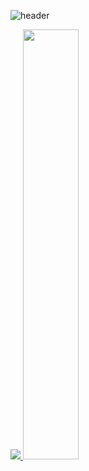 ![header](https://capsule-render.vercel.app/api?type=waving&color=auto&customColorList=2&height=300&section=header&text=htwoj&fontSize=120&animation=twinkling)


<a href="s">
  <img src="https://github-readme-stats.vercel.app/api/top-langs/?username=htwoj&exclude_repo=htwoj.github.io&layout=compact&theme=tokyonight" />
</a>
<a href="s">
  <img src="https://github-readme-stats.vercel.app/api?username=htwoj&show_icons=true&theme=calm" width="42%"  />
</a>
